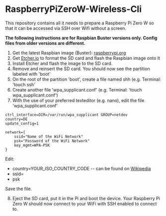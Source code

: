 # RaspberryPiZeroW-Wireless-Cli
This repository contains all it needs to prepare a Raspberry Pi Zero W so that it can be accessed via SSH over Wifi without a screen.

**The following instructions are for Raspbian Buster versions only. 
Config files from older versions are different.**

1. Get the latest Raspbian image (Buster): [raspberrypi.org](https://www.raspberrypi.org/downloads/raspbian/) 
2. Get [Etcher.io](https://etcher.io) to format the SD card and flash the Raspbian image onto it
3. Install Etcher and flash the image to the SD card.
4. Remove and reinsert the SD card. You should now see the partition labeled with 'boot'
5. On the root of the partition 'boot', create a file named shh (e.g. Terminal: 'touch ssh'
6. Create another file 'wpa_supplicant.conf' (e.g. Terminal: 'touch wpa_supplicant.conf')
7. With the use of your preferred texteditor (e.g. nano), edit the file 'wpa_supplicant.conf'

```
ctrl_interface=DIR=/var/run/wpa_supplicant GROUP=netdev
country=DE
update_config=1

network={
    ssid="Name of the WiFi Network"
    psk="Password of the WiFi Network"
    key_mgmt=WPA-PSK
}
```

Edit: 
- country=YOUR_ISO_COUNTRY_CODE -- can be found on [Wikipedia](https://en.wikipedia.org/wiki/ISO_3166-1)
- ssid=
- psk

Save the file.

8. Eject the SD card, put it in the Pi and boot the device. Your Raspberry Pi Zero W should now connect to your WiFi with SSH enabled to connect to.
